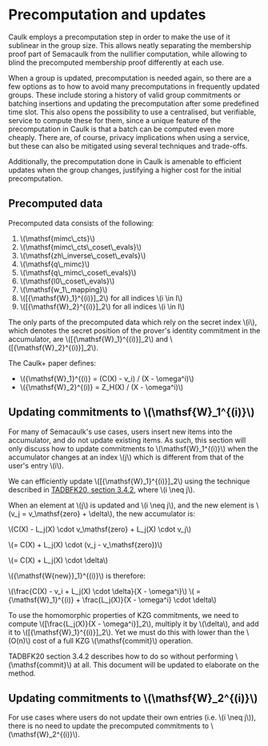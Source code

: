 # Precomputation and updates

Caulk employs a precomputation step in order to make the use of it sublinear in
the group size. This allows neatly separating the membership proof part of
Semacaulk from the nullifier computation, while allowing to blind the
precomputed membership proof differently at each use.

When a group is updated, precomputation is needed again, so there are a few
options as to how to avoid many precomputations in frequently updated groups.
These include storing a history of valid group commitments or batching
insertions and updating the precomputation after some predefined time slot.
This also opens the possibility to use a centralised, but verifiable, service
to compute these for them, since a unique feature of the precomputation in
Caulk is that a batch can be computed even more cheaply. There are, of course,
privacy implications when using a service, but these can also be mitigated
using several techniques and trade-offs.

Additionally, the precomputation done in Caulk is amenable to efficient updates
when the group changes, justifying a higher cost for the initial
precomputation.

## Precomputed data

Precomputed data consists of the following:

1. \\(\mathsf{mimc\\_cts}\\)
2. \\(\mathsf{mimc\\_cts\\_coset\\_evals}\\)
3. \\(\mathsf{zh\\_inverse\\_coset\\_evals}\\)
4. \\(\mathsf{q\\_mimc}\\) 
5. \\(\mathsf{q\\_mimc\\_coset\\_evals}\\) 
6. \\(\mathsf{l0\\_coset\\_evals}\\) 
7. \\(\mathsf{w_1\\_mapping}\\) 
7. \\([{\mathsf{W}_1}^{(i)}]_2\\) for all indices \\(i \in I\\)
8. \\([{\mathsf{W}_2}^{(i)}]_2\\) for all indices \\(i \in I\\)

The only parts of the precomputed data which rely on the secret index \\(i\\),
which denotes the secret position of the prover's identity commitment in the
accumulator, are \\([{\mathsf{W}_1}^{(i)}]_2\\) and \\([{\mathsf{W}_2}^{(i)}]_2\\).

The Caulk+ paper defines:

- \\({\mathsf{W}_1}^{(i)} = (C(X) - v_i) / (X - \omega^i)\\)
- \\({\mathsf{W}_2}^{(i)} = Z_H(X) / (X - \omega^i)\\)

## Updating commitments to \\(\mathsf{W}_1^{(i)}\\)

For many of Semacaulk's use cases, users insert new items into the accumulator,
and do not update existing items. As such, this section will only discuss
how to update commitments to \\(\mathsf{W}_1^{(i)}\\) when the accumulator
changes at an index \\(j\\) which is different from that of the user's entry
\\(i\\).

We can efficiently update \\([{\mathsf{W}_1}^{(i)}]_2\\) using the technique
described in [TADBFK20, section 3.4.2](https://eprint.iacr.org/2020/527.pdf),
where \\(i \neq j\\).

When an element at \\(j\\) is updated and \\(i \neq j\\), and the new element
is \\(v_j = v_\mathsf{zero} + \delta\\), the new accumulator is:

\\(C(X) - L_j(X) \cdot v_\mathsf{zero} + L_j(X) \cdot v_j\\)

\\(= C(X) + L_j(X) \cdot (v_j - v_\mathsf{zero})\\)

\\(= C(X) + L_j(X) \cdot \delta\\)

\\({\mathsf{W{new}}_1}^{(i)}\\) is therefore:

\\(\frac{C(X) - v_i + L_j(X) \cdot \delta}{X - \omega^i}\\)
\\( = {\mathsf{W}_1}^{(i)} + \frac{L_j(X)}{X - \omega^i} \cdot \delta\\)

To use the homomorphic properties of KZG commitments, we need to
compute \\([\frac{L_j(X)}{X - \omega^i}]_2\\), multiply it by \\(\delta\\), and
add it to \\([{\mathsf{W}_1}^{(i)}]_2\\). Yet we must do this with lower than
the \\(O(n)\\) cost of a full KZG \\(\mathsf{commit}\\) operation.

TADBFK20 section 3.4.2 describes how to do so without performing
\\(\mathsf{commit}\\) at all. This document will be updated to elaborate on the
method.

<!--
1. Compute \\(a_j = g \cdot (A(\tau) / (\tau / \omega^j))\\) for each \\(j \in [0
   \ldots t]\\) during the setup.
   Since \\(\tau\\) is unknown but we have access to \\(g \cdot \tau\\), we can
   rewrite this formula as:

   \\(a_j = g \cdot ((\tau^t - 1) / (\tau / \omega^j))\\)

   \\(= g \cdot (\frac{\tau^t}{\tau - \omega^j} - \frac{1}{\tau - \omega^j})\\)

   \\(= (g \cdot \frac{\tau^t}{\tau - \omega^j}) / (g \cdot \frac{1}{\tau - \omega^j})\\)

   \\(= (g \cdot \frac{\tau^t}{\tau - \omega^j}) \cdot (g \cdot (\tau - \omega^j))\\)

2. Compute \\(w_{i,j} = {a_i} \cdot {v_i} {a_j} \cdot {v_j}\\)
3. Compute \\(u = {w_{i,j}} \cdot {\frac{1}{t\omega^{-j}}}\\).
4. Compute \\([{\mathsf{W{new}}_1}^{(i)}]_2 =\\)
    \\([{\mathsf{W}_1}^{(i)}]_2 \cdot u \cdot \delta\\)

TODO: test this in code!
-->

## Updating commitments to \\(\mathsf{W}_2^{(i)}\\)

For use cases where users do not update their own entries (i.e. \\(i \neq j\\)),
there is no need to update the precomputed commitments to
\\(\mathsf{W}_2^{(i)}\\).

<!--
### \\(\mathsf{mimc\\_cts}\\)

A polynomial over the multiplicative subgroup which evaluates to the MiMC7
round constants at each root of unity. The subgroup size is the number of MiMC7
rounds defined in
[4](./cryptographic_specification.html#4-the-mimc7-hash-function).

### \\(\mathsf{mimc\\_cts\\_coset\\_evals}\\)

We first compute a polynomial which evaluates, at each root of unity in the
subgroup domain, to a vector (of the size of the subgroup) consisting of the
evaluations of the MiMC7 round constants, padded by dummy values. Next, we
perform an FFT over the coset of the extended domain on the coefficients of
this polynomial to obtain \\(\mathsf{mimc\\_cts\\_coset\\_evals}\\).

### \\(\mathsf{zh\\_inverse\\_coset\\_evals}\\)

A vector of \\(\mathbb{F}_r\\) elements that are the field inversions of the
(coefficients of the vanishing polynomial over the coset??? TODO)

### \\(\mathsf{q\\_mimc}\\) 

A polynomial whose evaluations at the roots of unity over the subgroup domain
of size 128 are \\(n = 91\\) `1` values, followed by zeroes. It represents the
\\(\mathsf{q\\_mimc}\\) [selector column](./circuit_and_gates.html).

### \\(\mathsf{q\\_mimc\\_coset\\_evals}\\) 

A vector of \\(\mathbb{F}_r\\) elements that are the evaluations of the
\\(\\mathsf{q\\_mimc}\\) polynomial coefficients over the coset?? (TODO) 

### \\(\mathsf{l0\\_coset\\_evals}\\) 

Where \\(L_0\\) is the 0th Lagrange basis polynomial over the subgroup
evaluation domain, this is a vector of its evaluations over the coset (?? TODO)

### \\({\mathsf{W}_1}^{i}\\) 

As defined in the [Caulk+ paper, section 3](https://eprint.iacr.org/2022/957.pdf).

### \\({\mathsf{W}_2}^{i}\\) 

As defined in the [Caulk+ paper, section 3](https://eprint.iacr.org/2022/957.pdf).
-->
